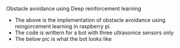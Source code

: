 Obstacle avoidance using Deep reinforcement learning
  * The above is the implementation of obstacle avoidance using reingorcement learning in raspberry pi.
  * The code is writtern for a bot with three ultrasonice sensors only
  * The below pic is what the bot looks like
